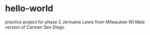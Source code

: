 # hello-world
practice project for phase 2
Jermaine Lewis from Milwaukee WI
Male version of Carmen San Diego
